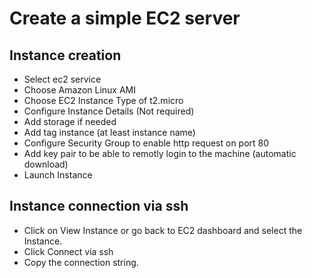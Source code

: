 # Create a simple EC2 server

## Instance creation

- Select ec2 service
- Choose Amazon Linux AMI
- Choose EC2 Instance Type of t2.micro
- Configure Instance Details (Not required)
- Add storage if needed
- Add tag instance (at least instance name)
- Configure Security Group to enable http request on port 80
- Add key pair to be able to remotly login to the machine (automatic download)
- Launch Instance

## Instance connection via ssh
- Click on View Instance or go back to EC2 dashboard and select the Instance. 
- Click Connect via ssh
- Copy the connection string.

